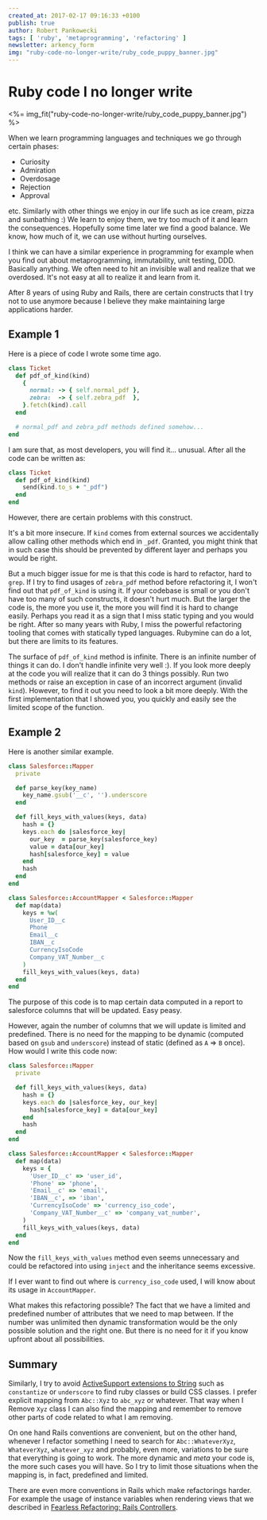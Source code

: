 ```yaml
---
created_at: 2017-02-17 09:16:33 +0100
publish: true
author: Robert Pankowecki
tags: [ 'ruby', 'metaprogramming', 'refactoring' ]
newsletter: arkency_form
img: "ruby-code-no-longer-write/ruby_code_puppy_banner.jpg"
---
```


# Ruby code I no longer write

<%= img_fit("ruby-code-no-longer-write/ruby_code_puppy_banner.jpg") %>

When we learn programming languages and techniques we go through certain phases:

* Curiosity
* Admiration
* Overdosage
* Rejection
* Approval

etc. Similarly with other things we enjoy in our life such as ice cream, pizza and sunbathing :)
We learn to enjoy them, we try too much of it and learn the consequences. Hopefully
some time later we find a good balance. We know, how much of it, we can use without hurting ourselves.

I think we can have a similar experience in programming for example when you find out about
metaprogramming, immutability, unit testing, DDD. Basically anything. We often need to hit
an invisible wall and realize that we overdosed. It's not easy at all to realize it and learn
from it.

After 8 years of using Ruby and Rails, there are certain constructs that I try not to use anymore
because I believe they make maintaining large applications harder.

<!-- more -->

## Example 1

Here is a piece of code I wrote some time ago.

```ruby
class Ticket
  def pdf_of_kind(kind)
    {
      normal: -> { self.normal_pdf },
      zebra:  -> { self.zebra_pdf  },
    }.fetch(kind).call
  end

  # normal_pdf and zebra_pdf methods defined somehow...
end
```

I am sure that, as most developers, you will find it... unusual. After all
the code can be written as:

```ruby
class Ticket
  def pdf_of_kind(kind)
    send(kind.to_s + "_pdf")
  end
end
```

However, there are certain problems with this construct.

It's a bit more insecure. If `kind` comes from external sources we
accidentally allow calling other methods which end in `_pdf`. Granted,
you might think that in such case this should be prevented by different layer
and perhaps you would be right.

But a much bigger issue for me is that this code is hard to refactor, hard to `grep`.
If I try to find usages of `zebra_pdf` method before refactoring it, I won't find out that
`pdf_of_kind` is using it. If your codebase is small or you don't have too many of such
constructs, it doesn't hurt much. But the larger the code is, the more you use it,
the more you will find it is hard to change easily. Perhaps you read it as a sign that
I miss static typing and you would be right. After so many years with Ruby, I miss the
powerful refactoring tooling that comes with statically typed languages. Rubymine can do
a lot, but there are limits to its features.

The surface of `pdf_of_kind` method is infinite. There is an infinite number of things it
can do. I don't handle infinite very well :). If you look more deeply at the code you will
realize that it can do 3 things possibly. Run two methods or raise an exception in case of an incorrect
argument (invalid `kind`). However, to find it out you need to look a bit more deeply. With the first
implementation that I showed you, you quickly and easily see the limited scope of the function.

## Example 2

Here is another similar example.

```ruby
class Salesforce::Mapper
  private

  def parse_key(key_name)
    key_name.gsub('__c', '').underscore
  end

  def fill_keys_with_values(keys, data)
    hash = {}
    keys.each do |salesforce_key|
      our_key  = parse_key(salesforce_key)
      value = data[our_key]
      hash[salesforce_key] = value
    end
    hash
  end
end

class Salesforce::AccountMapper < Salesforce::Mapper
  def map(data)
    keys = %w(
      User_ID__c
      Phone
      Email__c
      IBAN__c
      CurrencyIsoCode
      Company_VAT_Number__c
    )
    fill_keys_with_values(keys, data)
  end
end
```

The purpose of this code is to map certain data computed in a report to salesforce columns
that will be updated. Easy peasy.

However, again the number of columns that we will update is limited and predefined.
There is no need for the mapping to be dynamic (computed based on `gsub` and `underscore`)
instead of static (defined as `A` => `B` once). How would I write this code now:

```ruby
class Salesforce::Mapper
  private

  def fill_keys_with_values(keys, data)
    hash = {}
    keys.each do |salesforce_key, our_key|
      hash[salesforce_key] = data[our_key]
    end
    hash
  end
end

class Salesforce::AccountMapper < Salesforce::Mapper
  def map(data)
    keys = {
      'User_ID__c' => 'user_id',
      'Phone' => 'phone',
      'Email__c' => 'email',
      'IBAN__c', => 'iban',
      'CurrencyIsoCode' => 'currency_iso_code',
      'Company_VAT_Number__c' => 'company_vat_number',
    )
    fill_keys_with_values(keys, data)
  end
end
```

Now the `fill_keys_with_values` method even seems unnecessary and could be refactored
into using `inject` and the inheritance seems excessive.

If I ever want to find out where is `currency_iso_code` used, I will know about
its usage in `AccountMapper`.

What makes this refactoring possible? The fact that we have a limited and predefined
number of attributes that we need to map between. If the number was unlimited then
dynamic transformation would be the only possible solution and the right one. But
there is no need for it if you know upfront about all possibilities.

## Summary

Similarly, I try to avoid [ActiveSupport extensions to String](http://edgeguides.rubyonrails.org/active_support_core_extensions.html#inflections)
such as `constantize` or `underscore` to find ruby classes or build CSS classes.
I prefer explicit mapping from `Abc::Xyz` to `abc_xyz` or whatever. That way when
I Remove `Xyz` class I can also find the mapping and remember to remove other parts
of code related to what I am removing.

On one hand Rails conventions are convenient, but on the other hand, whenever I refactor
something I need to search for `Abc::WhateverXyz`, `WhateverXyz`, `whatever_xyz` and
probably, even more, variations to be sure that everything is going to work. The more
dynamic and _meta_ your code is, the more such cases you will have. So I try to limit
those situations when the mapping is, in fact, predefined and limited.

There are even more conventions in Rails which make refactorings harder. For example
the usage of instance variables when rendering views that we described in
[Fearless Refactoring: Rails Controllers](http://rails-refactoring.com/).
